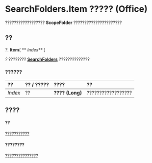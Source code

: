 
# SearchFolders.Item ????? (Office)

?????????????????? **ScopeFolder** ??????????????????????


## ??

 _?_. **Item**( ** _Index_** )

 _?_ ???????? **[SearchFolders](5958cafc-880e-ee9f-b2f5-be463bfe5232.md)** ??????????????


### ??????



|**??**|**?? / ?????**|**????**|**??**|
|:-----|:-----|:-----|:-----|
| _Index_|??|**???? (Long)**|??????????????????|

## ????


#### ??


[???????????](5958cafc-880e-ee9f-b2f5-be463bfe5232.md)
#### ????????


[???????????????](http://msdn.microsoft.com/library/9d383fde-dffb-8008-eb5a-757694975d20%28Office.15%29.aspx)